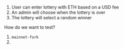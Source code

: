 1. User can enter lottery with ETH based on a USD fee
2. An admin will choose when the lottery is over
3. The lottery will select a random winner

How do we want to test?
1. `mainnet-fork`
2.